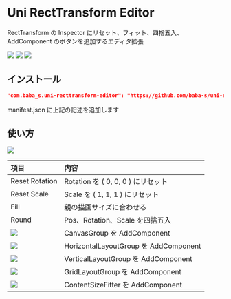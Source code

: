 # Uni RectTransform Editor

RectTransform の Inspector にリセット、フィット、四捨五入、AddComponent のボタンを追加するエディタ拡張

![](https://img.shields.io/badge/Unity-2018.4%2B-red.svg)
![](https://img.shields.io/badge/.NET-4.x-orange.svg)
[![](https://img.shields.io/github/license/baba-s/uni-recttransform-editor".svg)](https://github.com/baba-s/uni-recttransform-editor"/blob/master/LICENSE)

## インストール

```json
"com.baba_s.uni-recttransform-editor": "https://github.com/baba-s/uni-recttransform-editor.git",
```

manifest.json に上記の記述を追加します  

## 使い方

![](https://cdn-ak.f.st-hatena.com/images/fotolife/b/baba_s/20190929/20190929130215.png)

|項目|内容|
|:--|:--|
|Reset Rotation|Rotation を ( 0, 0, 0 ) にリセット|
|Reset Scale|Scale を ( 1, 1, 1 ) にリセット|
|Fill|親の描画サイズに合わせる|
|Round|Pos、Rotation、Scale を四捨五入|
|![](https://cdn-ak.f.st-hatena.com/images/fotolife/b/baba_s/20190929/20190929130357.png)|CanvasGroup を AddComponent|
|![](https://cdn-ak.f.st-hatena.com/images/fotolife/b/baba_s/20190929/20190929130349.png)|HorizontalLayoutGroup を AddComponent|
|![](https://cdn-ak.f.st-hatena.com/images/fotolife/b/baba_s/20190929/20190929130355.png)|VerticalLayoutGroup を AddComponent|
|![](https://cdn-ak.f.st-hatena.com/images/fotolife/b/baba_s/20190929/20190929130352.png)|GridLayoutGroup を AddComponent|
|![](https://cdn-ak.f.st-hatena.com/images/fotolife/b/baba_s/20190929/20190929130347.png)|ContentSizeFitter を AddComponent|